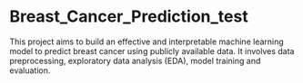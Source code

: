# Breast_Cancer_Prediction_test
This project aims to build an effective and interpretable machine learning model to predict breast cancer using publicly available data. It involves data preprocessing, exploratory data analysis (EDA), model training and evaluation.
